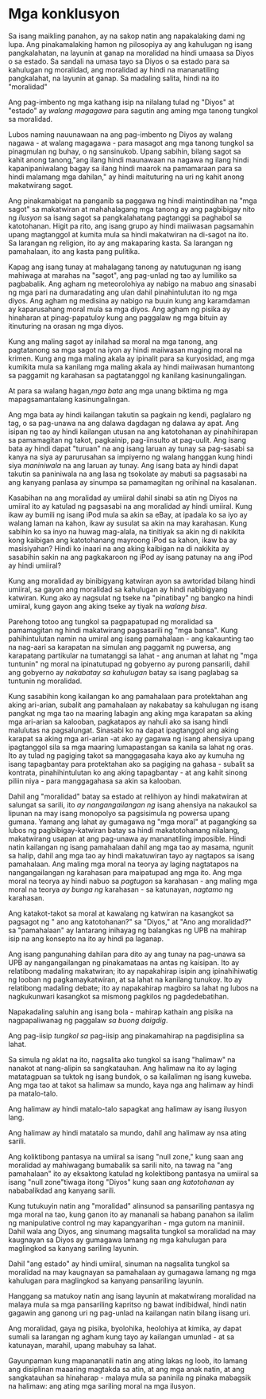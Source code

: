 # Mga konklusyon

Sa isang maikling panahon, ay na sakop natin ang napakalaking dami ng lupa. Ang pinakamalaking hamon ng pilosopiya ay ang kahulugan ng isang pangkalahatan, na layunin at ganap na moralidad na hindi umaasa sa Diyos o sa estado. Sa sandali na umasa tayo sa Diyos o sa estado para sa kahulugan ng moralidad, ang moralidad ay hindi na mananatiling pangkalahat, na layunin at ganap. Sa madaling salita, hindi na ito "moralidad"

Ang pag-imbento ng mga kathang isip na nilalang tulad ng "Diyos" at "estado" ay *walang magagawa* para sagutin ang aming mga tanong tungkol sa moralidad.

Lubos naming nauunawaan na ang pag-imbento ng Diyos ay walang nagawa - at walang magagawa - para masagot ang mga tanong tungkol sa pinagmulan ng buhay, o ng sansinukob. Upang sabihin, bilang sagot sa kahit anong tanong,"ang ilang hindi maunawaan na nagawa ng ilang hindi kapanipaniwalang bagay sa ilang hindi maarok na pamamaraan para sa hindi malamang mga dahilan," ay hindi maituturing na uri ng kahit anong makatwirang sagot.

Ang pinakamabigat na panganib sa paggawa ng hindi maintindihan na "mga sagot" sa makatwiran at mahahalagang mga tanong ay ang pagbibigay nito ng *ilusyon* sa isang sagot sa pangkalahatang pagtanggi sa paghabol sa katotohanan. Higit pa rito, ang isang grupo ay hindi maiiwasan pagsamahin upang magtanggol at kumita mula sa hindi makatwiran na di-sagot na ito. Sa larangan ng religion, ito ay ang makaparing kasta. Sa larangan ng pamahalaan, ito ang kasta pang pulitika.

Kapag ang isang tunay at mahalagang tanong ay natutugunan ng isang mahiwaga at marahas na "sagot", ang pag-unlad ng tao ay lumiliko sa pagbabalik. Ang agham ng meteorolohiya ay nabigo na mabuo ang sinasabi ng mga pari na dumaradating ang ulan dahil pinahintulutan ito ng mga diyos. Ang agham ng medisina ay nabigo na buuin kung ang karamdaman ay kaparusahang moral mula sa mga diyos. Ang agham ng pisika ay hinaharan at pinag-papatuloy kung ang paggalaw ng mga bituin ay itinuturing na orasan ng mga diyos.

Kung ang maling sagot ay inilahad sa moral na mga tanong, ang pagtatanong sa mga sagot na iyon ay hindi maiiwasan maging moral na krimen. Kung ang mga maling akala ay ipinalit para sa kuryosidad, ang mga kumikita mula sa kanilang mga maling akala ay hindi maiiwasan humantong sa paggamit ng karahasan sa pagtatanggol ng kanilang kasinungalingan.

At para sa walang hagan,*mga bata* ang mga unang biktima ng mga mapagsamantalang kasinungalingan.

Ang mga bata ay hindi kailangan takutin sa pagkain ng kendi, paglalaro ng tag, o sa pag-unawa na ang dalawa dagdagan ng dalawa ay apat. Ang isipan ng tao ay hindi kailangan utusan na ang katotohanan ay pinahihirapan sa pamamagitan ng takot, pagkainip, pag-iinsulto at pag-uulit. Ang isang bata ay hindi dapat "turuan" na ang isang laruan ay tunay sa pag-sasabi sa kanya na siya ay parurusahan sa impiyerno ng walang hanggan kung hindi siya *maniniwala* na ang laruan ay tunay. Ang isang bata ay hindi dapat takutin sa paniniwala na ang lasa ng tsokolate ay mabuti sa pagsasabi na ang kanyang panlasa ay sinumpa sa pamamagitan ng orihinal na kasalanan.

Kasabihan na ang moralidad ay umiiral dahil sinabi sa atin ng Diyos na umiiral ito ay katulad ng pagsasabi na ang moralidad ay hindi umiiral. Kung ikaw ay bumili ng isang iPod mula sa akin sa eBay, at ipadala ko sa iyo ay walang laman na kahon, ikaw ay susulat sa akin na may karahasan. Kung sabihin ko sa inyo na huwag mag-alala, na tinitiyak sa akin ng di nakikita kong kaibigan ang katotohanang mayroong iPod sa kahon, ikaw ba ay masisiyahan? Hindi ko inaari na ang aking kaibigan na di nakikita ay sasabihin sakin na ang pagkakaroon ng iPod ay isang patunay na ang iPod ay hindi umiiral?

Kung ang moralidad ay binibigyang katwiran ayon sa awtoridad bilang hindi umiiral, sa gayon ang moralidad sa kahulugan ay hindi nabibigyang katwiran. Kung ako ay nagsulat ng tseke na "pinatibay" ng bangko na hindi umiiral, kung gayon ang aking tseke ay tiyak na *walang bisa*.

Parehong totoo ang tungkol sa pagpapatupad ng moralidad sa pamamagitan ng hindi makatwirang pagsasarili ng "mga bansa". Kung pahihintulutan namin na umiral ang isang pamahalaan - ang kakaunting tao na nag-aari sa karapatan na simulan ang paggamit ng puwersa, ang karapatang partikular na tumatanggi sa lahat - ang anuman at lahat ng "mga tuntunin" ng moral na ipinatutupad ng gobyerno ay purong pansarili, dahil ang gobyerno ay *nakabatay sa kahulugan* batay sa isang paglabag sa tuntunin ng moralidad.

Kung sasabihin kong kailangan ko ang pamahalaan para protektahan ang aking ari-arian, subalit ang pamahalaan ay nakabatay sa kahulugan ng isang pangkat ng mga tao na maaring labagin ang aking mga karapatan sa aking mga ari-arian sa kalooban, pagkatapos ay nahuli ako sa isang hindi malulutas na pagsalungat. Sinasabi ko na dapat ipagtanggol ang aking karapat sa aking mga ari-arian -at ako ay gagawa ng isang ahensiya upang ipagtanggol sila sa mga maaring lumapastangan sa kanila sa lahat ng oras. Ito ay tulad ng pagiging takot sa manggagasaha kaya ako ay kumuha ng isang tapagbantay para protektahan ako sa pagiging na gahasa - subalit sa kontrata, pinahihintulutan ko ang aking tapagbantay - at ang kahit sinong piliin niya - para manggagahasa sa akin sa kalooban.

Dahil ang "moralidad" batay sa estado at relihiyon ay hindi makatwiran at salungat sa sarili, ito *ay nangangailangan ng* isang ahensiya na nakaukol sa lipunan na may isang monopolyo sa pagsisimula ng powersa upang gumana. Yamang ang lahat ay gumagawa ng "mga moral" at pagangking sa lubos ng pagbibigay-katwiran batay sa hindi makatotohanang nilalang, makatwirang usapan at ang pag-unawa ay mananatiling imposible. Hindi natin kailangan ng isang pamahalaan dahil ang mga tao ay masama, ngunit sa halip, dahil ang mga tao ay hindi makatuwiran tayo ay nagtapos sa isang pamahalaan. Ang maling mga moral na teorya ay laging nagtatapos na nangangailangan ng karahasan para maipatupad ang mga ito. Ang mga moral na teorya ay hindi nabuo sa *pagtugon* sa karahasan - ang maling mga moral na teorya *ay bunga ng* karahasan - sa katunayan, *nagtamo* ng karahasan.

Ang katakot-takot sa moral at kawalang ng katwiran na kasangkot sa pagsagot ng " ano ang katotohanan?" sa "Diyos," at "Ano ang moralidad?" sa "pamahalaan" ay lantarang inihayag ng balangkas ng UPB na mahirap isip na ang konsepto na ito ay hindi pa laganap.

Ang isang pangunahing dahilan para dito ay ang tunay na pag-unawa sa UPB ay nangangailangan ng pinakamataas na antas ng kaisipan. Ito ay relatibong madaling makatwiran; ito ay napakahirap isipin ang ipinahihiwatig ng looban ng pagkamaykatwiran, at sa lahat na kanilang tunukoy. Ito ay relatibong madaling debate; ito ay napakahirap magbiro sa lahat ng lubos na nagkukunwari kasangkot sa mismong pagkilos ng pagdedebatihan.

Napakadaling saluhin ang isang bola - mahirap kathain ang pisika na nagpapaliwanag ng paggalaw *sa buong daigdig*.

Ang pag-iisip *tungkol sa* pag-iisip ang pinakamahirap na pagdisiplina sa lahat.

Sa simula ng aklat na ito, nagsalita ako tungkol sa isang "halimaw" na nanakot at nang-alipin sa sangkatauhan. Ang halimaw na ito ay laging matatagpuan sa tuktok ng isang bundok, o sa kailaliman ng isang kuweba. Ang mga tao at takot sa halimaw sa mundo, kaya nga ang halimaw ay hindi pa matalo-talo.

Ang halimaw ay hindi matalo-talo sapagkat ang halimaw ay isang ilusyon lang.

Ang halimaw ay hindi matatalo sa mundo, dahil ang halimaw ay nsa ating sarili.

Ang koliktibong pantasya na umiiral sa isang "null zone," kung saan ang moralidad ay mahiwagang bumabalik sa sarili nito, na tawag na "ang pamahalaan" ito ay eksaktong katulad ng kolektibong pantasya na umiiral sa isang "null zone"tiwaga itong "Diyos" kung saan *ang katotohanan* ay nababalikdad ang kanyang sarili.

Kung tutukuyin natin ang "moralidad" alinsunod sa pansariling pantasya ng mga moral na tao, kung ganon ito ay mananali sa habang panahon sa ilalim ng manipulative control ng may kapangyarihan - mga gutom na maniniil. Dahil wala ang Diyos, ang sinumang magsalita tungkol sa moralidad na may kaugnayan sa Diyos ay gumagawa lamang ng mga kahulugan para maglingkod sa kanyang sariling layunin.

Dahil "ang estado" ay hindi umiiral, sinuman na nagsalita tungkol sa moralidad na may kaugnayan sa pamahalaan ay gumagawa lamang ng mga kahulugan para maglingkod sa kanyang pansariling layunin.

Hanggang sa matukoy natin ang isang layunin at makatwirang moralidad na malaya mula sa mga pansariling kapritso ng bawat indibidwal, hindi natin gagawin ang ganong uri ng pag-unlad na kailangan natin bilang iisang uri.

Ang moralidad, gaya ng pisika, byolohika, heolohiya at kimika, ay dapat sumali sa larangan ng agham kung tayo ay kailangan umunlad - at sa katunayan, marahil, upang mabuhay sa lahat.

Gayunpaman kung mapananatili natin ang ating lakas ng loob, ito lamang ang disiplinan maaaring magtakda sa atin, at ang mga anak natin, at ang sangkatauhan sa hinaharap - malaya mula sa paninila ng pinaka mabagsik na halimaw: ang ating mga sariling moral na mga ilusyon.